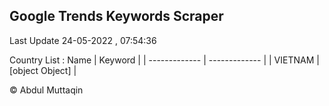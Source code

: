 

## Google Trends Keywords Scraper 
 
Last Update 24-05-2022 , 07:54:36

Country List :
 Name  | Keyword |
| ------------- | ------------- |
| VIETNAM | [object Object] |



© Abdul Muttaqin 
